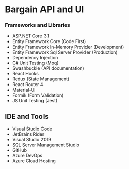 # Bargain API and UI

### Frameworks and Libraries

- ASP.NET Core 3.1
- Entity Framework Core (Code First)
- Entity Framework In-Memory Provider (Development)
- Entity Framework Sql Server Provider (Production)
- Dependency Injection
- C# Unit Testing (Moq)
- Swashbuckle (API documentation)
- React Hooks
- Redux (State Management)
- React Router 4
- Material-UI
- Formik (Form Validation)
- JS Unit Testing (Jest)

## IDE and Tools

- Visual Studio Code
- JetBrains Rider
- Visual Studio 2019
- SQL Server Management Studio
- GitHub
- Azure DevOps 
- Azure Cloud Hosting